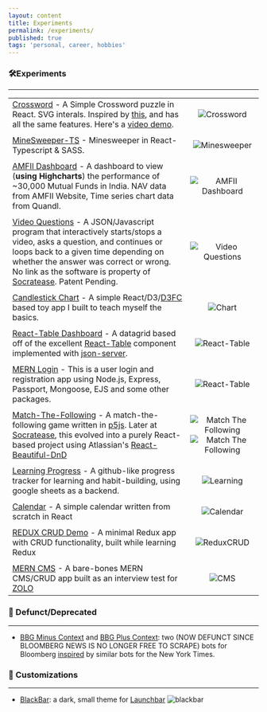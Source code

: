 ```yaml
---
layout: content
title: Experiments
permalink: /experiments/
published: true
tags: 'personal, career, hobbies'
---
```

### 🛠Experiments

----


|                             |                 |
| ----------------------------|:---------------:|
| [Crossword](https://github.com/surajsharma/Crossword) - A Simple Crossword puzzle in React. SVG interals. Inspired by [this](https://github.com/zetter/react-crossword), and has all the same features. Here's a [video demo](https://youtu.be/TQP-IyItfXo).| ![Crossword](https://camo.githubusercontent.com/a618b0db91d5d62dc851147c90506365561fd446/68747470733a2f2f73352e67696679752e636f6d2f696d616765732f43572e676966) |
|            |      |
| [MineSweeper-TS](https://github.com/surajsharma/TS-Minesweeper) - Minesweeper in React-Typescript & SASS. | ![Minesweeper](https://camo.githubusercontent.com/f68531f87d7d62e9d98966ca4a59c9cc61fa7ebe/68747470733a2f2f692e696d6775722e636f6d2f376a4a4b6962622e676966)
|            |      |
| [AMFII Dashboard](https://surajsharma.github.io/Amfi-Dashboard/) - A dashboard to view (**using Highcharts**) the performance of ~30,000 Mutual Funds in India. NAV data from AMFII Website, Time series chart data from Quandl. | ![AMFII Dashboard](https://puu.sh/F2sPb/dab9c7c90f.png) |
|            |      |
| [Video Questions](#) - A JSON/Javascript program that interactively starts/stops a video, asks a question, and continues or loops back to a given time depending on whether the answer was correct or wrong. No link as the software is property of [Socratease](socratease.in). Patent Pending. | ![Video Questions](https://puu.sh/EeRvE/9e39a9a8c4.png) |
|            |      |
| [Candlestick Chart](https://github.com/surajsharma/Candlestick-Chart) - A simple React/D3/[D3FC](https://d3fc.io/) based toy app I built to teach myself the basics. | ![Chart](https://puu.sh/EeQfy/edc5cb96bc.png) |
|             |      |
| [React-Table Dashboard](https://github.com/surajsharma/react-table) - A datagrid based off of the excellent [React-Table](https://github.com/tannerlinsley/react-table) component implemented with [json-server](https://github.com/typicode/json-server).| ![React-Table](https://puu.sh/EeQPm/7e1535e6b4.png) |
|             |      |
| [MERN Login](https://loginpages.glitch.me) - This is a user login and registration app using Node.js, Express, Passport, Mongoose, EJS and some other packages. | ![React-Table](https://puu.sh/EeR4Q/b6904b2ea6.png) |
|             |      |
| [Match-The-Following](https://codepen.io/surajs1/pen/mYXeWJ) - A match-the-following game written in [p5js](https://p5js.org). Later at [Socratease](socratease.in), this evolved into a purely React-based project using Atlassian's [React-Beautiful-DnD](https://github.com/atlassian/react-beautiful-dnd) | ![Match The Following](https://puu.sh/EeRgk/34b003699b.png) ![Match The Following](https://puu.sh/EeRYp/c6f419d5a4.png)|
|             |      |
| [Learning Progress](https://learncsprogress.herokuapp.com) - A github-like progress tracker for learning and habit-building, using google sheets as a backend. | ![Learning](https://puu.sh/EeRmN/2f9e6490c6.png) |
|             |      |
| [Calendar](https://github.com/surajsharma/Calendar) - A simple calendar written from scratch in React | ![Calendar](https://puu.sh/EnsYz/1dd698a67b.png) |
|             |      |
| [REDUX CRUD Demo](https://github.com/surajsharma/reduxcrud) - A minimal Redux app with CRUD functionality, built while learning Redux| ![ReduxCRUD](https://puu.sh/EeRrE/50b7abe21a.png) |
|             |      |
| [MERN CMS]() - A bare-bones MERN CMS/CRUD app built as an interview test for [ZOLO](https://zolostays.com) | ![CMS](https://puu.sh/EeRuD/ce6ccad28d.png) |



### 💾 Defunct/Deprecated

----

- [BBG Minus Context](https://twitter.com/BBGMinusContext) and [BBG Plus Context](https://twitter.com/BBGPlusContext): two (NOW DEFUNCT SINCE BLOOMBERG NEWS IS NO LONGER FREE TO SCRAPE) bots for Bloomberg [inspired](https://surajsharma.github.io/2018/03/Bots) by similar bots for the New York Times.



### 🎁 Customizations

----


- [BlackBar](https://github.com/surajsharma/BLACKBAR): a dark, small theme for [Launchbar](https://www.obdev.at/products/launchbar/index.html)
![blackbar](https://puu.sh/EeMcS/3bcb97deec.png)
